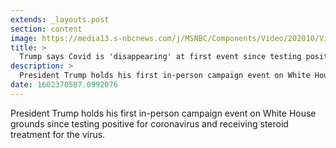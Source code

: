 ```yaml
--- 
extends: _layouts.post 
section: content 
image: https://media13.s-nbcnews.com/j/MSNBC/Components/Video/202010/Virus_Outbreak_Trump_53979-jpg-2991f.nbcnews-fp-1200-630.jpg 
title: > 
  Trump says Covid is 'disappearing' at first event since testing positive for coronavirus 
description: > 
  President Trump holds his first in-person campaign event on White House grounds since testing positive for coronavirus and receiving steroid treatment for the virus. 
date: 1602370587.0992076 
--- 
```

President Trump holds his first in-person campaign event on White House grounds since testing positive for coronavirus and receiving steroid treatment for the virus.